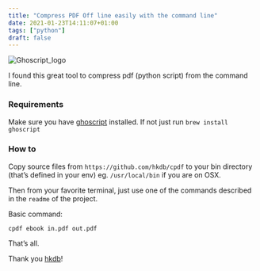 ```yaml
---
title: "Compress PDF Off line easily with the command line"
date: 2021-01-23T14:11:07+01:00
tags: ["python"]
draft: false
---
```


![Ghoscript_logo](https://www.ghostscript.com/images/ghostscript_logo.png)

I found this great tool to compress pdf (python script) from the command line.

### Requirements
Make sure you have [ghoscript][ghoscript] installed. If not just run `brew install ghoscript`

### How to
Copy source files from `https://github.com/hkdb/cpdf` to your bin directory (that’s defined in your env) eg. `/usr/local/bin` if you are on OSX.

Then from your favorite terminal, just use one of the commands described in the `readme` of the project.

Basic command:
```
cpdf ebook in.pdf out.pdf
```

That’s all.

Thank you [hkdb][hkdb]!


[hkdb]: https://github.com/hkdb
[ghoscript]: https://www.ghostscript.com
